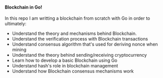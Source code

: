 #### Blockchain in Go!

In this repo I am writting a blockchain from scratch with Go in order to ultimately:

* Understand the theory and mechanisms behind Blockchain.
* Understand the verification process with Blockchain transactions
* Understand consensus algorithm that's used for deriving nonce when mining
* Understand the theory behind sending/receiving cryptocurrency
* Learn how to develop a basic Blockchain using Go
* Understand hash's role in blockchain management
* Understand how Blockchain consensus mechanisms work